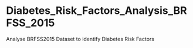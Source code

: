 # Diabetes_Risk_Factors_Analysis_BRFSS_2015
 Analyse BRFSS2015 Dataset to identify Diabetes Risk Factors
